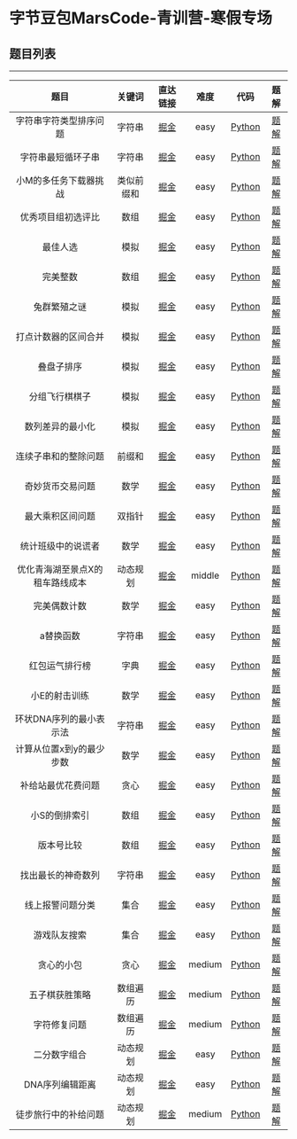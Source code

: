 # 字节豆包MarsCode-青训营-寒假专场

## 题目列表

---

| 题目 | 关键词  | 直达链接     | 难度 |代码 |题解 |
|:----------:|:----------:|:--------:|:------:|:----------:|:--------:|
| 字符串字符类型排序问题 | 字符串 | [掘金](https://www.marscode.cn/practice/dn4x3lkkq2jp1y?problem_id=7414004855077486636) | easy | [Python](./codes/Python/字符串字符类型排序问题.py) | [题解](./notes/题解.md#字符串字符类型排序问题) |
| 字符串最短循环子串 | 字符串 | [掘金](https://www.marscode.cn/practice/dn4x3lkkq2jp1y?problem_id=7414004855077978156) | easy  | [Python](./codes/Python/字符串最短循环子串.py) | [题解](./notes/题解.md#字符串最短循环子串) |
| 小M的多任务下载器挑战 | 类似前缀和 | [掘金](https://www.marscode.cn/practice/dn4x3lkkq2jp1y?problem_id=7414004855076995116) |  easy | [Python](./codes/Python/小M的多任务下载器挑战.py) | [题解](./notes/题解.md#小M的多任务下载器挑战) |
| 优秀项目组初选评比 | 数组 | [掘金](https://www.marscode.cn/practice/dn4x3lkkq2jp1y?problem_id=7424418560664977452) | easy  | [Python](./codes/Python/优秀项目组初选评比.py) | [题解](./notes/题解.md#优秀项目组初选评比) |
| 最佳人选 | 模拟 | [掘金](https://www.marscode.cn/practice/dn4x3lkkq2jp1y?problem_id=7414004855076962348) | easy  | [Python](./codes/Python/最佳人选.py) | [题解](./notes/题解.md#最佳人选) |
| 完美整数 | 数组 | [掘金](https://www.marscode.cn/practice/dn4x3lkkq2jp1y?problem_id=7414004855076896812) |  easy | [Python](./codes/Python/完美整数.py) | [题解](./notes/题解.md#完美整数) |
| 兔群繁殖之谜 | 模拟 | [掘金](https://www.marscode.cn/practice/dn4x3lkkq2jp1y?problem_id=7414004855076798508) |  easy | [Python](./codes/Python/兔群繁殖之谜.py) | [题解](./notes/题解.md#兔群繁殖之谜) |
| 打点计数器的区间合并 | 模拟 | [掘金](https://www.marscode.cn/practice/dn4x3lkkq2jp1y?problem_id=7414004855075618860) | easy  | [Python](./codes/Python/叠盘子排序.py) | [题解](./notes/题解.md#叠盘子排序) |
| 叠盘子排序 | 模拟 | [掘金](https://www.marscode.cn/practice/dn4x3lkkq2jp1y?problem_id=7414004855075749932) |  easy | [Python](./codes/Python/字符串最短循环子串.py) | [题解](./notes/题解.md#字符串最短循环子串) |
| 分组飞行棋棋子 | 模拟 | [掘金](https://www.marscode.cn/practice/dn4x3lkkq2jp1y?problem_id=7414004855075946540) | easy  |  [Python](./codes/Python/分组飞行棋棋子.py) | [题解](./notes/题解.md#分组飞行棋棋子) |
| 数列差异的最小化 | 模拟 | [掘金](https://www.marscode.cn/practice/dn4x3lkkq2jp1y?problem_id=7414004855076208684) |  easy | [Python](./codes/Python/数列差异的最小化.py) | [题解](./notes/题解.md#数列差异的最小化) |
| 连续子串和的整除问题 | 前缀和 | [掘金](https://www.marscode.cn/practice/dn4x3lkkq2jp1y?problem_id=7414004855076306988) | easy  | [Python](./codes/Python/连续子串和的整除问题.py) | [题解](./notes/题解.md#连续子串和的整除问题) |
| 奇妙货币交易问题 | 数学 | [掘金](https://www.marscode.cn/practice/dn4x3lkkq2jp1y?problem_id=7414004855076372524) |  easy | [Python](./codes/Python/奇妙货币交易问题.py) | [题解](./notes/题解.md#奇妙货币交易问题) |
| 最大乘积区间问题 | 双指针 | [掘金](https://www.marscode.cn/practice/dn4x3lkkq2jp1y?problem_id=7414004855076601900) | easy  |  [Python](./codes/Python/最大乘积区间问题.py) | [题解](./notes/题解.md#最大乘积区间问题) |
| 统计班级中的说谎者 | 数学 | [掘金](https://www.marscode.cn/practice/dn4x3lkkq2jp1y?problem_id=7414004855076765740) | easy  | [Python](./codes/Python/统计班级中的说谎者.py) | [题解](./notes/题解.md#统计班级中的说谎者) |
| 优化青海湖至景点X的租车路线成本 | 动态规划 | [掘金](https://www.marscode.cn/practice/dn4x3lkkq2jp1y?problem_id=7414004855074734124) |  middle | [Python](./codes/Python/优化青海湖至景点X的租车路线成本.py) | [题解](./notes/题解.md#优化青海湖至景点X的租车路线成本) |
| 完美偶数计数 | 数学 | [掘金](https://www.marscode.cn/practice/dn4x3lkkq2jp1y?problem_id=7424418560665534508) |  easy | [Python](./codes/Python/完美偶数计数.py) | [题解](./notes/题解.md#完美偶数计数) |
| a替换函数 | 字符串 | [掘金](https://www.marscode.cn/practice/dn4x3lkkq2jp1y?problem_id=7424436653370146860) | easy  | [Python](./codes/Python/a替换函数.py) | [题解](./notes/题解.md#a替换函数) |
| 红包运气排行榜 | 字典 | [掘金](https://www.marscode.cn/practice/dn4x3lkkq2jp1y?problem_id=7424418560931954732) |  easy | [Python](./codes/Python/红包运气排行榜.py) | [题解](./notes/题解.md#红包运气排行榜) |
| 小E的射击训练 | 数学 | [掘金](https://www.marscode.cn/practice/dn4x3lkkq2jp1y?problem_id=7424418560666845228) | easy  | [Python](./codes/Python/小E的射击训练.py) | [题解](./notes/题解.md#小E的射击训练) |
| 环状DNA序列的最小表示法 | 字符串 | [掘金](https://www.marscode.cn/practice/dn4x3lkkq2jp1y?problem_id=7414004855074832428) | easy  |  [Python](./codes/Python/环状DNA序列的最小表示法.py) | [题解](./notes/题解.md#环状DNA序列的最小表示法) |
| 计算从位置x到y的最少步数 | 数学 | [掘金](https://www.marscode.cn/practice/dn4x3lkkq2jp1y?problem_id=7414004855074766892) |  easy | [Python](./codes/Python/计算从位置x到y的最少步数.py) | [题解](./notes/题解.md#计算从位置x到y的最少步数) |
| 补给站最优花费问题 | 贪心 | [掘金](https://www.marscode.cn/practice/dn4x3lkkq2jp1y?problem_id=7414004855076667436) |  easy | [Python](./codes/Python/补给站最优花费问题.py) | [题解](./notes/题解.md#补给站最优花费问题) |
| 小S的倒排索引 | 数组 | [掘金](https://www.marscode.cn/practice/dn4x3lkkq2jp1y?problem_id=7424418560668090412) |  easy |  [Python](./codes/Python/小S的倒排索引.py) | [题解](./notes/题解.md#小S的倒排索引) |
| 版本号比较 | 数组 | [掘金](https://www.marscode.cn/practice/dn4x3lkkq2jp1y?problem_id=7414004855077421100) |  easy |  [Python](./codes/Python/版本号比较.py) | [题解](./notes/题解.md#版本号比较) |
| 找出最长的神奇数列 | 字符串 | [掘金](https://www.marscode.cn/practice/dn4x3lkkq2jp1y?problem_id=7414004855077879852) |  easy |  [Python](./codes/Python/找出最长的神奇数列.py) | [题解](./notes/题解.md#找出最长的神奇数列) |
| 线上报警问题分类 | 集合 | [掘金](https://www.marscode.cn/practice/dn4x3lkkq2jp1y?problem_id=7414004855077322796) |  easy |  [Python](./codes/Python/线上报警问题分类.py) | [题解](./notes/题解.md#线上报警问题分类) |
| 游戏队友搜索 | 集合 | [掘金](https://www.marscode.cn/practice/dn4x3lkkq2jp1y?problem_id=7414004855077453868) |  easy |  [Python](./codes/Python/游戏队友搜索.py) | [题解](./notes/题解.md#游戏队友搜索) |
| 贪心的小包 | 贪心 | [掘金](https://www.marscode.cn/practice/dn4x3lkkq2jp1y?problem_id=7414004855076831276) |  medium |  [Python](./codes/Python/贪心的小包.py) | [题解](./notes/题解.md#贪心的小包) |
| 五子棋获胜策略 | 数组遍历 | [掘金](https://www.marscode.cn/practice/dn4x3lkkq2jp1y?problem_id=7414004855076929580) |  medium |  [Python](./codes/Python/五子棋获胜策略.py) | [题解](./notes/题解.md#五子棋获胜策略) |
| 字符修复问题 | 数组遍历 | [掘金](https://www.marscode.cn/practice/dn4x3lkkq2jp1y?problem_id=7414004855077257260) |  medium |  [Python](./codes/Python/字符修复问题.py) | [题解](./notes/题解.md#字符修复问题) |
| 二分数字组合 | 动态规划 | [掘金](https://www.marscode.cn/practice/dn4x3lkkq2jp1y?problem_id=7414004855075848236) |  easy |  [Python](./codes/Python/二分数字组合.py) | [题解](./notes/题解.md#二分数字组合) |
| DNA序列编辑距离 | 动态规划 | [掘金](https://www.marscode.cn/practice/dn4x3lkkq2jp1y?problem_id=7414004855075225644) |  easy |  [Python](./codes/Python/DNA序列编辑距离.py) | [题解](./notes/题解.md#DNA序列编辑距离) |
| 徒步旅行中的补给问题 | 动态规划 | [掘金](https://www.marscode.cn/practice/dn4x3lkkq2jp1y?problem_id=7414004855076700204) |  medium |  [Python](./codes/Python/徒步旅行中的补给问题.py) | [题解](./notes/题解.md#徒步旅行中的补给问题) |